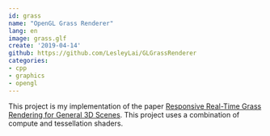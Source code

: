 ```yaml
---
id: grass
name: "OpenGL Grass Renderer"
lang: en
image: grass.glf
create: '2019-04-14'
github: https://github.com/LesleyLai/GLGrassRenderer
categories:
- cpp
- graphics
- opengl
---
```


This project is my implementation of the paper [Responsive Real-Time Grass Rendering for General 3D Scenes](https://www.cg.tuwien.ac.at/research/publications/2017/JAHRMANN-2017-RRTG/JAHRMANN-2017-RRTG-draft.pdf). This project uses a combination of compute and tessellation shaders.
